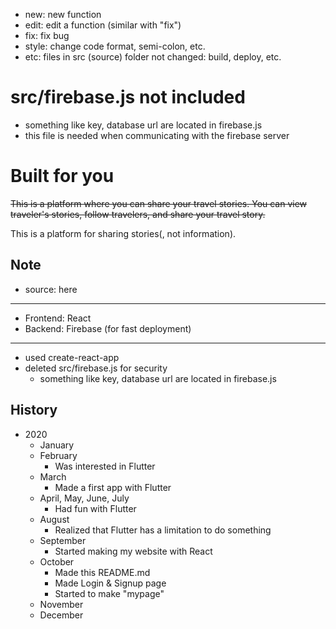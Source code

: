 * new: new function
* edit: edit a function (similar with "fix")
* fix: fix bug
* style: change code format, semi-colon, etc.
* etc: files in src (source) folder not changed: build, deploy, etc.

src/firebase.js not included
===
* something like key, database url are located in firebase.js
* this file is needed when communicating with the firebase server

Built for you 
===

~~This is a platform where you can share your travel stories. You can view traveler's stories, follow travelers, and share your travel story.~~


This is a platform for sharing stories(, not information).

Note
---

* source: here
---
* Frontend: React
* Backend: Firebase (for fast deployment)
---
* used create-react-app
* deleted src/firebase.js for security
  - something like key, database url are located in firebase.js



History
---

* 2020
  - January
  - February
    + Was interested in Flutter
  - March
    + Made a first app with Flutter
  - April, May, June, July
    + Had fun with Flutter
  - August
    + Realized that Flutter has a limitation to do something
  - September
    + Started making my website with React
  - October
    + Made this README.md
    + Made Login & Signup page
    + Started to make "mypage"
  - November
  - December
